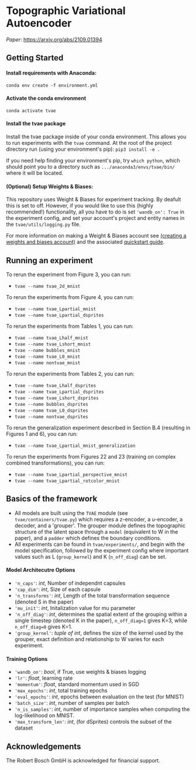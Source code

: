 # Topographic Variational Autoencoder

*Paper*: https://arxiv.org/abs/2109.01394

## Getting Started
#### Install requirements with Anaconda:
`conda env create -f environment.yml`

#### Activate the conda environment
`conda activate tvae`

#### Install the tvae package
Install the tvae package inside of your conda environment. This allows you to run experiments with the `tvae` command. At the root of the project directory run (using your environment's pip):
`pip3 install -e .`

If you need help finding your environment's pip, try `which python`, which should point you to a directory such as `.../anaconda3/envs/tvae/bin/` where it will be located.

#### (Optional) Setup Weights & Biases:
This repository uses Weight & Biases for experiment tracking. By deafult this is set to off. However, if you would like to use this (highly recommended!) functionality, all you have to do is set `'wandb_on': True` in the experiment config, and set your account's project and entity names in the `tvae/utils/logging.py` file.

For more information on making a Weight & Biases account see [(creating a weights and biases account)](https://app.wandb.ai/login?signup=true) and the associated [quickstart guide](https://docs.wandb.com/quickstart).

## Running an experiment
To rerun the experiment from Figure 3, you can run:
- `tvae --name tvae_2d_mnist`

To rerun the experiments from Figure 4, you can run:
- `tvae --name tvae_Lpartial_mnist`
- `tvae --name tvae_Lpartial_dsprites`

To rerun the experiments from Tables 1, you can run:
- `tvae --name tvae_Lhalf_mnist`
- `tvae --name tvae_Lshort_mnist`
- `tvae --name bubbles_mnist`
- `tvae --name tvae_L0_mnist`
- `tvae --name nontvae_mnist`

To rerun the experiments from Tables 2, you can run:
- `tvae --name tvae_Lhalf_dsprites`
- `tvae --name tvae_Lpartial_dsprites`
- `tvae --name tvae_Lshort_dsprites`
- `tvae --name bubbles_dsprites`
- `tvae --name tvae_L0_dsprites`
- `tvae --name nontvae_dsprites`

To rerun the generalization experiment described in Section B.4 (resulting in Figures 1 and 6), you can run:
- `tvae --name tvae_Lpartial_mnist_generalization`

To rerun the experiments from Figures 22 and 23 (training on complex combined transformations), you can run:
- `tvae --name tvae_Lpartial_perspective_mnist`
- `tvae --name tvae_Lpartial_rotcolor_mnist`

## Basics of the framework
- All models are built using the `TVAE` module (see `tvae/containers/tvae.py`) which requires a z-encoder, a u-encoder, a decoder, and a 'grouper'. The grouper module defines the topographic structure of the latent space through a `model` (equivalent to W in the paper), and a `padder` which defines the boundary conditions.
- All experiments can be found in `tvae/experiments/`, and begin with the model specification, followed by the experiment config where important values such as L (`group_kernel`) and K (`n_off_diag`) can be set. 


#### Model Architecutre Options
- `'n_caps'`: *int*, Number of independnt capsules
- `'cap_dim'`: *int*, Size of each capsule
- `'n_transforms'`: *int*, Length of the total transformation sequence (denoted S in the paper)
- `'mu_init'`: *int*, Initalization value for mu parameter
- `'n_off_diag'`: *int*, determines the spatial extent of the grouping within a single timestep (denoted K in the paper), `n_off_diag=1` gives K=3, while `n_off_diag=0` gives K=1.
- `'group_kernel'`: *tuple of int*, defines the size of the kernel used by the grouper, exact definition and relationship to W varies for each experiment.

#### Training Options
- `'wandb_on'`: *bool*, if True, use weights & biases logging
- `'lr'`: *float*, learning rate
- `'momentum'`: *float*, standard momentum used in SGD
- `'max_epochs'`: *int*, total training epochs
- `'eval_epochs'`: *int*, epochs between evaluation on the test (for MNIST)
- `'batch_size'`: *int*, number of samples per batch
- `'n_is_samples'`: *int*, number of importance samples when computing the log-likelihood on MNIST.
- `'max_transform_len'`: *int*, (for dSprites) controls the subset of the dataset

## Acknowledgements
The Robert Bosch GmbH is acknowledged for financial support.
